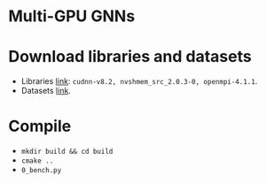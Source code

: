 # Multi-GPU GNNs

# Download libraries and datasets
+ Libraries [link](): `cudnn-v8.2, nvshmem_src_2.0.3-0, openmpi-4.1.1`.
+ Datasets [link]().

# Compile
+ `mkdir build && cd build`
+ `cmake ..`
+ `0_bench.py`